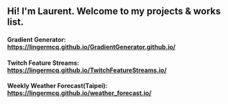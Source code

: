 ## Hi! I'm Laurent. Welcome to my projects & works list.

#### Gradient Generator: https://lingermcq.github.io/GradientGenerator.github.io/

#### Twitch Feature Streams: https://lingermcq.github.io/TwitchFeatureStreams.io/

#### Weekly Weather Forecast(Taipei): https://lingermcq.github.io/weather_forecast.io/
